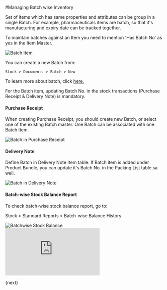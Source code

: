 <!-- add-breadcrumbs -->
#Managing Batch wise Inventory

Set of items which has same properties and attributes can be group in a single Batch. For example, pharmaceuticals  items are batch, so that it's manufacturing and expiry date can be tracked together. 

To maintain batches against an Item you need to mention 'Has Batch No' as yes in the Item Master. 

<img alt="Batch Item" class="screenshot" src="{{docs_base_url}}/assets/img/articles/batchwise-stock-1.png">

You can create a new Batch from:

`Stock > Documents > Batch > New`

To learn more about batch, click [here.](/docs/user/manual/en/stock/batch.html)

For the Batch item, updating Batch No. in the stock transactions (Purchase Receipt & Delivery Note) is mandatory.

#### Purchase Receipt

When creating Purchase Receipt, you should create new Batch, or select one of the existing Batch master. One Batch can be associated with one Batch Item.

<img alt="Batch in Purchase Receipt" class="screenshot" src="{{docs_base_url}}/assets/img/articles/batchwise-stock-2.png">

#### Delivery Note

Define Batch in Delivery Note Item table. If Batch item is added under Product Bundle, you can update it's Batch No. in the Packing List table sa well.

<img alt="Batch in Delivery Note" class="screenshot" src="{{docs_base_url}}/assets/img/articles/batchwise-stock-3.png">

#### Batch-wise Stock Balance Report

To check batch-wise stock balance report, go to:

Stock > Standard Reports > Batch-wise Balance History

<img alt="Batchwise Stock Balance" class="screenshot" src="{{docs_base_url}}/assets/img/articles/batchwise-stock-4.png">

<div class="embed-container">
    <iframe src="https://www.youtube.com/embed/J0QKl7ABPKM?rel=0" frameborder="0" allow="autoplay; encrypted-media" allowfullscreen>
    </iframe>
</div>

{next}